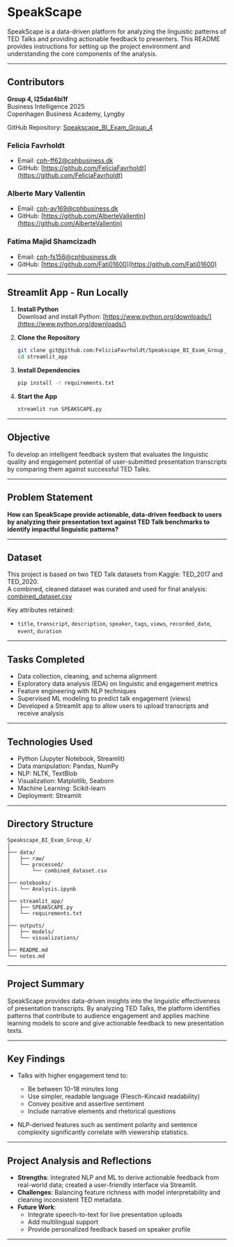 # SpeakScape
SpeakScape is a data-driven platform for analyzing the linguistic patterns of TED Talks and providing actionable feedback to presenters. This README provides instructions for setting up the project environment and understanding the core components of the analysis.

---

## Contributors
**Group 4, l25dat4bi1f**  
Business Intelligence 2025  
Copenhagen Business Academy, Lyngby  

GitHub Repository: [Speakscape_BI_Exam_Group_4](https://github.com/FeliciaFavrholdt/Speakscape_BI_Exam_Group_4/tree/main)

### Felicia Favrholdt
- Email: [cph-ff62@cphbusiness.dk](mailto:cph-ff62@cphbusiness.dk)  
- GitHub: [https://github.com/FeliciaFavrholdt](https://github.com/FeliciaFavrholdt)

### Alberte Mary Vallentin
- Email: [cph-av169@cphbusiness.dk](mailto:cph-av169@cphbusiness.dk)  
- GitHub: [https://github.com/AlberteVallentin](https://github.com/AlberteVallentin)

### Fatima Majid Shamcizadh
- Email: [cph-fs156@cphbusiness.dk](mailto:cph-fs156@cphbusiness.dk)  
- GitHub: [https://github.com/Fati01600](https://github.com/Fati01600)

---

## Streamlit App - Run Locally

1. **Install Python**  
   Download and install Python: [https://www.python.org/downloads/](https://www.python.org/downloads/)

2. **Clone the Repository**
   ```bash
   git clone git@github.com:FeliciaFavrholdt/Speakscape_BI_Exam_Group_4.git
   cd streamlit_app
   ```

3. **Install Dependencies**
   ```bash
   pip install -r requirements.txt
   ```

4. **Start the App**
   ```bash
   streamlit run SPEAKSCAPE.py
   ```

---

## Objective
To develop an intelligent feedback system that evaluates the linguistic quality and engagement potential of user-submitted presentation transcripts by comparing them against successful TED Talks.

---

## Problem Statement
**How can SpeakScape provide actionable, data-driven feedback to users by analyzing their presentation text against TED Talk benchmarks to identify impactful linguistic patterns?**

---

## Dataset
This project is based on two TED Talk datasets from Kaggle: TED_2017 and TED_2020.  
A combined, cleaned dataset was curated and used for final analysis:  
[combined_dataset.csv](https://github.com/AlberteVallentin/SpeakScape/blob/url2/data/processed/combined_dataset.csv)

Key attributes retained:
- `title`, `transcript`, `description`, `speaker`, `tags`, `views`, `recorded_date`, `event`, `duration`

---

## Tasks Completed
- Data collection, cleaning, and schema alignment
- Exploratory data analysis (EDA) on linguistic and engagement metrics
- Feature engineering with NLP techniques
- Supervised ML modeling to predict talk engagement (views)
- Developed a Streamlit app to allow users to upload transcripts and receive analysis

---

## Technologies Used
- Python (Jupyter Notebook, Streamlit)
- Data manipulation: Pandas, NumPy
- NLP: NLTK, TextBlob
- Visualization: Matplotlib, Seaborn
- Machine Learning: Scikit-learn
- Deployment: Streamlit

---

## Directory Structure
```
Speakscape_BI_Exam_Group_4/
│
├── data/
│   ├── raw/
│   └── processed/
│       └── combined_dataset.csv
│
├── notebooks/
│   └── Analysis.ipynb
│
├── streamlit_app/
│   ├── SPEAKSCAPE.py
│   └── requirements.txt
│
├── outputs/
│   ├── models/
│   └── visualizations/
│
├── README.md
└── notes.md
```

---

## Project Summary
SpeakScape provides data-driven insights into the linguistic effectiveness of presentation transcripts. By analyzing TED Talks, the platform identifies patterns that contribute to audience engagement and applies machine learning models to score and give actionable feedback to new presentation texts.

---

## Key Findings
- Talks with higher engagement tend to:
  - Be between 10–18 minutes long
  - Use simpler, readable language (Flesch-Kincaid readability)
  - Convey positive and assertive sentiment
  - Include narrative elements and rhetorical questions

- NLP-derived features such as sentiment polarity and sentence complexity significantly correlate with viewership statistics.

---

## Project Analysis and Reflections
- **Strengths**: Integrated NLP and ML to derive actionable feedback from real-world data; created a user-friendly interface via Streamlit.
- **Challenges**: Balancing feature richness with model interpretability and cleaning inconsistent TED metadata.
- **Future Work**:
  - Integrate speech-to-text for live presentation uploads
  - Add multilingual support
  - Provide personalized feedback based on speaker profile

---
